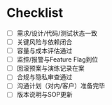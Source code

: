 # Checklist

- [ ] 需求/设计/代码/测试状态一致
- [ ] 关键风险与依赖闭合
- [ ] 容量与成本评估通过
- [ ] 监控/报警与Feature Flag到位
- [ ] 回滚预案与演练记录在案
- [ ] 合规与隐私审查通过
- [ ] 沟通计划（对内/客户）准备完毕
- [ ] 版本说明与SOP更新
